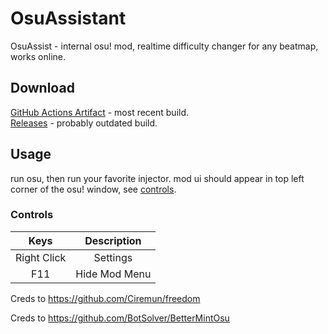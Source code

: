 # OsuAssistant

OsuAssist - internal osu! mod, realtime difficulty changer for any beatmap, works online.  


## Download

[GitHub Actions Artifact](https://github.com/botsolver/bettermintosu/actions) - most recent build.  
[Releases](https://github.com/botsolver/bettermintosu/releases/latest) - probably outdated build.  

## Usage

run osu, then run your favorite injector.
mod ui should appear in top left corner of the osu! window, see [controls](#controls).  

### Controls

|    Keys     |   Description  |
|:-----------:|:--------------:|
| Right Click |    Settings    |
| F11         |  Hide Mod Menu |

Creds to https://github.com/Ciremun/freedom

Creds to https://github.com/BotSolver/BetterMintOsu
